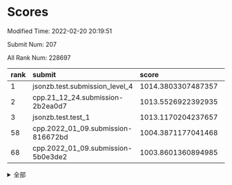 # Scores

Modified Time: 2022-02-20 20:19:51

Submit Num: 207

All Rank Num: 228697

| rank |               submit               |       score        |       sigma        | pk_num |
| :--- | :--------------------------------- | :----------------- | :----------------- | :----- |
| 1    | jsonzb.test.submission_level_4     | 1014.3803307487357 | 0.8377315952538573 | 4418   |
| 2    | cpp.21_12_24.submission-2b2ea0d7   | 1013.5526922392935 | 0.8098724120650358 | 4423   |
| 3    | jsonzb.test.test_1                 | 1013.1170204237657 | 0.7888396386772553 | 4420   |
| 58   | cpp.2022_01_09.submission-816672bd | 1004.3871177041468 | 0.7122461663409186 | 4419   |
| 68   | cpp.2022_01_09.submission-5b0e3de2 | 1003.8601360894985 | 0.7265804751861261 | 4424   |


<details>
<summary>全部</summary>

| rank |                 submit                 |       score        |       sigma        | pk_num |
| :--- | :------------------------------------- | :----------------- | :----------------- | :----- |
| 1    | jsonzb.test.submission_level_4         | 1014.3803307487357 | 0.8377315952538573 | 4418   |
| 2    | cpp.21_12_24.submission-2b2ea0d7       | 1013.5526922392935 | 0.8098724120650358 | 4423   |
| 3    | jsonzb.test.test_1                     | 1013.1170204237657 | 0.7888396386772553 | 4420   |
| 4    | gobigger.level_3.submission_level_3_1  | 1011.662882122861  | 0.7971543586110066 | 4416   |
| 5    | gobigger.level_3.submission_level_3_4  | 1011.2684348478192 | 0.7601161302281952 | 4416   |
| 6    | gobigger.level_3.submission_level_3_33 | 1011.2494823367382 | 0.7762295215494455 | 4420   |
| 7    | gobigger.level_3.submission_level_3_9  | 1011.1432930541439 | 0.7487570462549964 | 4423   |
| 8    | gobigger.level_3.submission_level_3_0  | 1010.8613650905421 | 0.8014853627795403 | 4420   |
| 9    | gobigger.level_3.submission_level_3_22 | 1010.8580220004245 | 0.7591383960288591 | 4422   |
| 10   | gobigger.level_3.submission_level_3_30 | 1010.8111420079952 | 0.76464013420917   | 4416   |
| 11   | gobigger.level_3.submission_level_3_11 | 1010.7578629263286 | 0.7342989987243642 | 4414   |
| 12   | gobigger.level_3.submission_level_3_42 | 1010.7313882513804 | 0.7634038066216045 | 4424   |
| 13   | gobigger.level_3.submission_level_3_32 | 1010.7304288082369 | 0.7566518438698765 | 4419   |
| 14   | gobigger.level_3.submission_level_3_19 | 1010.6796417134004 | 0.7987485497578006 | 4418   |
| 15   | gobigger.level_3.submission_level_3_31 | 1010.6598928389596 | 0.7411474297516846 | 4419   |
| 16   | gobigger.level_3.submission_level_3_44 | 1010.6107757866184 | 0.7648813503318066 | 4424   |
| 17   | gobigger.level_3.submission_level_3_46 | 1010.5888460733312 | 0.7701790925552133 | 4417   |
| 18   | gobigger.level_3.submission_level_3_28 | 1010.5626068320141 | 0.73606662772207   | 4419   |
| 19   | gobigger.level_3.submission_level_3_47 | 1010.5171046028428 | 0.7560051587139067 | 4420   |
| 20   | gobigger.level_3.submission_level_3_40 | 1010.4959356494102 | 0.75253446141048   | 4425   |
| 21   | gobigger.level_3.submission_level_3_14 | 1010.2957069503888 | 0.753977108606183  | 4421   |
| 22   | gobigger.level_3.submission_level_3_25 | 1010.1760740832304 | 0.7643131451918159 | 4423   |
| 23   | gobigger.level_3.submission_level_3_29 | 1010.1520494204399 | 0.7624937155205449 | 4422   |
| 24   | gobigger.level_3.submission_level_3_8  | 1010.1452928859993 | 0.7566913943248172 | 4417   |
| 25   | gobigger.level_3.submission_level_3_35 | 1010.1373079510333 | 0.7673700566881828 | 4418   |
| 26   | gobigger.level_3.submission_level_3_10 | 1010.0603934028212 | 0.7494285297036366 | 4419   |
| 27   | gobigger.level_3.submission_level_3_15 | 1009.9983281690482 | 0.7650656699337434 | 4422   |
| 28   | gobigger.level_3.submission_level_3_48 | 1009.9953215206581 | 0.7748851689093661 | 4419   |
| 29   | gobigger.level_3.submission_level_3_39 | 1009.9831599405929 | 0.7746029110089884 | 4420   |
| 30   | gobigger.level_3.submission_level_3_3  | 1009.9813834170141 | 0.7611044091836604 | 4415   |
| 31   | gobigger.level_3.submission_level_3_13 | 1009.9610863204982 | 0.7461448665322717 | 4421   |
| 32   | gobigger.level_3.submission_level_3_5  | 1009.9506632426554 | 0.7769186673591275 | 4420   |
| 33   | gobigger.level_3.submission_level_3_43 | 1009.8835453561747 | 0.7609679958995681 | 4423   |
| 34   | gobigger.level_3.submission_level_3_37 | 1009.8744513082124 | 0.7578065940680556 | 4421   |
| 35   | gobigger.level_3.submission_level_3_24 | 1009.8674051015215 | 0.7732230334715036 | 4422   |
| 36   | gobigger.level_3.submission_level_3_2  | 1009.8554568887683 | 0.7479483195356135 | 4421   |
| 37   | gobigger.level_3.submission_level_3_49 | 1009.7041155684565 | 0.7725586875274231 | 4424   |
| 38   | gobigger.level_3.submission_level_3_17 | 1009.620508605797  | 0.7403978446464834 | 4416   |
| 39   | gobigger.level_3.submission_level_3_34 | 1009.6010157488082 | 0.7535169806550338 | 4417   |
| 40   | gobigger.level_3.submission_level_3_18 | 1009.5968196304318 | 0.738912985442273  | 4421   |
| 41   | gobigger.level_3.submission_level_3_27 | 1009.5825919176274 | 0.7436237057492286 | 4420   |
| 42   | gobigger.level_3.submission_level_3_26 | 1009.4812186193412 | 0.7828514570569978 | 4423   |
| 43   | gobigger.level_3.submission_level_3_16 | 1009.376368848146  | 0.7610586828973259 | 4420   |
| 44   | gobigger.level_3.submission_level_3_36 | 1009.3001444524962 | 0.733969556316702  | 4419   |
| 45   | gobigger.level_3.submission_level_3_38 | 1009.2211500618827 | 0.7893301431399434 | 4416   |
| 46   | gobigger.level_3.submission_level_3_41 | 1009.137237669151  | 0.7634131937191524 | 4418   |
| 47   | gobigger.level_3.submission_level_3_6  | 1009.123364472334  | 0.7560759999056207 | 4417   |
| 48   | gobigger.level_3.submission_level_3_12 | 1009.1206871302148 | 0.755645801983272  | 4422   |
| 49   | gobigger.level_3.submission_level_3_20 | 1008.7856804168559 | 0.7461242776993972 | 4418   |
| 50   | gobigger.level_3.submission_level_3_23 | 1008.7002688365621 | 0.7410315747064886 | 4417   |
| 51   | gobigger.level_3.submission_level_3_7  | 1008.6360710046423 | 0.751772942145738  | 4415   |
| 52   | gobigger.level_3.submission_level_3_21 | 1008.214510916667  | 0.7295120964183033 | 4420   |
| 53   | gobigger.level_3.submission_level_3_45 | 1008.0112186767608 | 0.7502086177423978 | 4418   |
| 54   | gobigger.level_1.submission_level_1_2  | 1005.0869745692803 | 0.7282239852387227 | 4421   |
| 55   | gobigger.level_1.submission_level_1_31 | 1004.8455994280897 | 0.7320984075496256 | 4421   |
| 56   | gobigger.level_1.submission_level_1_47 | 1004.4309243663367 | 0.7160862670872262 | 4420   |
| 57   | gobigger.level_1.submission_level_1_43 | 1004.430590691076  | 0.7268758206554996 | 4420   |
| 58   | cpp.2022_01_09.submission-816672bd     | 1004.3871177041468 | 0.7122461663409186 | 4419   |
| 59   | gobigger.level_1.submission_level_1_6  | 1004.184614325453  | 0.7214238234938204 | 4417   |
| 60   | gobigger.level_1.submission_level_1_41 | 1004.1676645398929 | 0.7105040560549739 | 4420   |
| 61   | gobigger.level_1.submission_level_1_26 | 1004.0780776863347 | 0.7247957795053647 | 4419   |
| 62   | gobigger.level_1.submission_level_1_11 | 1004.0727197093753 | 0.7178427299214387 | 4419   |
| 63   | gobigger.level_1.submission_level_1_21 | 1003.9885613513653 | 0.7036552013714465 | 4419   |
| 64   | gobigger.level_1.submission_level_1_5  | 1003.9686727661702 | 0.7235659170369046 | 4421   |
| 65   | gobigger.level_1.submission_level_1_4  | 1003.8916873588096 | 0.7119880531912907 | 4421   |
| 66   | gobigger.level_1.submission_level_1_48 | 1003.8896492094522 | 0.7086871615987476 | 4419   |
| 67   | gobigger.level_1.submission_level_1_15 | 1003.8842563954059 | 0.7229325562160711 | 4419   |
| 68   | cpp.2022_01_09.submission-5b0e3de2     | 1003.8601360894985 | 0.7265804751861261 | 4424   |
| 69   | gobigger.level_1.submission_level_1_18 | 1003.6828623774505 | 0.7240460835943991 | 4424   |
| 70   | gobigger.level_1.submission_level_1_44 | 1003.4765080996333 | 0.7216633881112862 | 4418   |
| 71   | gobigger.level_1.submission_level_1_42 | 1003.4615244468249 | 0.7093411535065436 | 4419   |
| 72   | gobigger.level_1.submission_level_1_40 | 1003.40654255382   | 0.7155558500967399 | 4419   |
| 73   | gobigger.level_1.submission_level_1_8  | 1003.3841229603489 | 0.7229211288162782 | 4419   |
| 74   | gobigger.level_1.submission_level_1_38 | 1003.3715995690832 | 0.7220807112969163 | 4419   |
| 75   | gobigger.level_1.submission_level_1_13 | 1003.2313269810744 | 0.71412198551243   | 4418   |
| 76   | gobigger.level_1.submission_level_1_10 | 1003.175636953207  | 0.7178924976241562 | 4418   |
| 77   | gobigger.level_1.submission_level_1_34 | 1003.1501051009154 | 0.703691966382227  | 4415   |
| 78   | gobigger.level_1.submission_level_1_36 | 1003.1456114005929 | 0.7089691437182984 | 4422   |
| 79   | gobigger.level_1.submission_level_1_45 | 1003.1404372226741 | 0.7159577117275583 | 4418   |
| 80   | gobigger.level_1.submission_level_1_25 | 1003.1365894365168 | 0.7081459756706893 | 4423   |
| 81   | gobigger.level_1.submission_level_1_12 | 1003.0798547205725 | 0.7161459123081793 | 4420   |
| 82   | gobigger.level_1.submission_level_1_0  | 1003.0484500556041 | 0.7181056942236257 | 4419   |
| 83   | gobigger.level_1.submission_level_1_14 | 1003.0351384016262 | 0.7223368649802715 | 4419   |
| 84   | gobigger.level_1.submission_level_1_46 | 1003.0348764332389 | 0.7101833830480581 | 4418   |
| 85   | gobigger.level_1.submission_level_1_37 | 1002.9858049190816 | 0.7154851924704617 | 4419   |
| 86   | gobigger.level_1.submission_level_1_27 | 1002.9558214504838 | 0.726157695148633  | 4420   |
| 87   | gobigger.level_1.submission_level_1_23 | 1002.9235104533773 | 0.7025947917544336 | 4420   |
| 88   | gobigger.level_1.submission_level_1_16 | 1002.8540386672914 | 0.7088491112596033 | 4419   |
| 89   | gobigger.level_1.submission_level_1_30 | 1002.8115671416497 | 0.7030069211003008 | 4416   |
| 90   | gobigger.level_1.submission_level_1_17 | 1002.8011535040382 | 0.7045807236813305 | 4416   |
| 91   | gobigger.level_1.submission_level_1_7  | 1002.7903031879182 | 0.7153181981200657 | 4409   |
| 92   | gobigger.level_1.submission_level_1_3  | 1002.763974774868  | 0.7089291904470979 | 4421   |
| 93   | gobigger.level_1.submission_level_1_39 | 1002.7216245065289 | 0.7112703146329834 | 4424   |
| 94   | gobigger.level_1.submission_level_1_32 | 1002.6480787971188 | 0.712222358325727  | 4415   |
| 95   | gobigger.level_1.submission_level_1_9  | 1002.5642840425222 | 0.7148345640952399 | 4417   |
| 96   | gobigger.level_1.submission_level_1_22 | 1002.5163330020044 | 0.7220737599175421 | 4423   |
| 97   | gobigger.level_1.submission_level_1_35 | 1002.498467238678  | 0.7153244619317646 | 4423   |
| 98   | gobigger.level_1.submission_level_1_24 | 1002.3850216058504 | 0.7128721327380545 | 4421   |
| 99   | gobigger.level_1.submission_level_1_20 | 1002.2868855818151 | 0.708721894927572  | 4421   |
| 100  | gobigger.level_1.submission_level_1_19 | 1002.2440561738952 | 0.7096609770377083 | 4419   |
| 101  | gobigger.level_1.submission_level_1_33 | 1001.9749400632086 | 0.7205261015697757 | 4420   |
| 102  | gobigger.level_1.submission_level_1_49 | 1001.969227171269  | 0.7155011311942151 | 4420   |
| 103  | gobigger.level_1.submission_level_1_29 | 1001.9300445130364 | 0.7017755844242646 | 4416   |
| 104  | gobigger.level_1.submission_level_1_1  | 1001.6981943492302 | 0.7087472393440206 | 4421   |
| 105  | gobigger.level_1.submission_level_1_28 | 1001.2841799825973 | 0.7130855988982814 | 4421   |
| 106  | gobigger.random.submission_random_12   | 997.772970591657   | 0.7161965283663541 | 4424   |
| 107  | gobigger.random.submission_random_10   | 997.5569461053838  | 0.700358622936883  | 4418   |
| 108  | gobigger.random.submission_random_5    | 997.2621562731441  | 0.7047718404924185 | 4417   |
| 109  | gobigger.random.submission_random_29   | 996.9826464493129  | 0.7005515978152321 | 4419   |
| 110  | gobigger.random.submission_random_24   | 996.5131804801179  | 0.7107912314552064 | 4417   |
| 111  | gobigger.random.submission_random_23   | 996.4966655123519  | 0.700203221420534  | 4423   |
| 112  | gobigger.random.submission_random_19   | 996.4507586814256  | 0.7069692188569384 | 4418   |
| 113  | gobigger.random.submission_random_33   | 996.3277038518911  | 0.7277916695889934 | 4416   |
| 114  | gobigger.random.submission_random_22   | 996.3150133061556  | 0.7134985944595986 | 4416   |
| 115  | gobigger.random.submission_random_25   | 996.2978779202693  | 0.7135892145144258 | 4420   |
| 116  | gobigger.random.submission_random_9    | 996.2869479007604  | 0.7067391906189598 | 4415   |
| 117  | gobigger.random.submission_random_7    | 996.2664733034624  | 0.7047815045153658 | 4418   |
| 118  | gobigger.random.submission_random_1    | 996.2584459898222  | 0.6967663907043745 | 4421   |
| 119  | gobigger.random.submission_random_11   | 996.2310660008072  | 0.7300376219956105 | 4415   |
| 120  | gobigger.random.submission_random_46   | 996.2297200892319  | 0.7110990920273438 | 4418   |
| 121  | gobigger.random.submission_random_28   | 996.1602238908014  | 0.7078187382502006 | 4416   |
| 122  | gobigger.random.submission_random_13   | 996.1468207423609  | 0.7084453222505798 | 4419   |
| 123  | gobigger.random.submission_random_18   | 996.1462484613801  | 0.7108785762948795 | 4415   |
| 124  | gobigger.random.submission_random_43   | 996.1431028645777  | 0.7220514856983854 | 4421   |
| 125  | gobigger.random.submission_random_49   | 996.0984345193503  | 0.6940243128571416 | 4419   |
| 126  | gobigger.random.submission_random_17   | 996.0882177442403  | 0.7084841303224275 | 4422   |
| 127  | gobigger.random.submission_random_15   | 996.0768267843916  | 0.699754841943113  | 4420   |
| 128  | gobigger.random.submission_random_8    | 996.0543052443968  | 0.7113155528626331 | 4420   |
| 129  | gobigger.random.submission_random_32   | 996.0497464901399  | 0.7232111448775876 | 4426   |
| 130  | gobigger.random.submission_random_6    | 996.035834882528   | 0.7237081442525959 | 4424   |
| 131  | gobigger.random.submission_random_30   | 996.0103667096615  | 0.712767287036566  | 4417   |
| 132  | gobigger.random.submission_random_31   | 995.9514452788837  | 0.7218297280235437 | 4418   |
| 133  | gobigger.random.submission_random_26   | 995.9458936007279  | 0.711347739768137  | 4421   |
| 134  | gobigger.random.submission_random_42   | 995.9147568791753  | 0.7186435445256913 | 4417   |
| 135  | gobigger.random.submission_random_35   | 995.8071305682458  | 0.7270228564101976 | 4420   |
| 136  | gobigger.random.submission_random_27   | 995.6366542958807  | 0.7059816192588425 | 4426   |
| 137  | gobigger.random.submission_random_36   | 995.6198247369645  | 0.7108162035861667 | 4419   |
| 138  | gobigger.random.submission_random_16   | 995.5768058733775  | 0.7099244690682556 | 4421   |
| 139  | gobigger.random.submission_random_2    | 995.539228432078   | 0.7130886322896169 | 4417   |
| 140  | gobigger.random.submission_random_37   | 995.5223252407905  | 0.7199876167529934 | 4420   |
| 141  | gobigger.random.submission_random_21   | 995.5118186587191  | 0.7010746508198292 | 4418   |
| 142  | gobigger.random.submission_random_47   | 995.4353491348551  | 0.7124370416481928 | 4418   |
| 143  | gobigger.random.submission_random_48   | 995.4240771596704  | 0.7182327064239213 | 4418   |
| 144  | gobigger.random.submission_random_45   | 995.3950974320702  | 0.71997329595118   | 4417   |
| 145  | gobigger.random.submission_random_38   | 995.3678502846614  | 0.7143158919489323 | 4417   |
| 146  | gobigger.random.submission_random_44   | 995.2661196690669  | 0.7086304395287512 | 4421   |
| 147  | gobigger.random.submission_random_40   | 995.0978022224302  | 0.7226335044297616 | 4418   |
| 148  | gobigger.random.submission_random_20   | 995.0857771335143  | 0.7174168546773885 | 4418   |
| 149  | gobigger.random.submission_random_0    | 995.0058677533825  | 0.7035970616274526 | 4422   |
| 150  | gobigger.random.submission_random_4    | 994.9244810776141  | 0.7193048398540227 | 4417   |
| 151  | gobigger.random.submission_random_14   | 994.7999347651783  | 0.7041142482069749 | 4417   |
| 152  | gobigger.random.submission_random_3    | 994.7623992970069  | 0.7187687032305959 | 4418   |
| 153  | gobigger.random.submission_random_39   | 994.7296213594951  | 0.7060639261870801 | 4418   |
| 154  | gobigger.level_2.submission_level_2_15 | 994.5367868249963  | 0.7368804249113695 | 4416   |
| 155  | gobigger.random.submission_random_41   | 994.4279119942313  | 0.7328490559044657 | 4423   |
| 156  | gobigger.random.submission_random_34   | 994.4013089738858  | 0.707124515951716  | 4424   |
| 157  | gobigger.level_2.submission_level_2_26 | 994.259250958557   | 0.7228102057855099 | 4420   |
| 158  | gobigger.level_2.submission_level_2_18 | 993.4120487803988  | 0.7266046029756358 | 4414   |
| 159  | gobigger.level_2.submission_level_2_34 | 993.3946948016631  | 0.7331276464971428 | 4414   |
| 160  | gobigger.level_2.submission_level_2_38 | 993.3665406461337  | 0.7454458327527425 | 4420   |
| 161  | gobigger.level_2.submission_level_2_7  | 993.2358821426466  | 0.7407079035599274 | 4417   |
| 162  | gobigger.level_2.submission_level_2_47 | 993.1987300389321  | 0.719999893445803  | 4418   |
| 163  | gobigger.level_2.submission_level_2_30 | 993.1949279601787  | 0.7361419814928681 | 4420   |
| 164  | gobigger.level_2.submission_level_2_10 | 993.1190594652422  | 0.7300110574037002 | 4420   |
| 165  | gobigger.level_2.submission_level_2_21 | 993.0943033655766  | 0.7436434992767963 | 4419   |
| 166  | gobigger.level_2.submission_level_2_22 | 993.0297220738987  | 0.7248369965282379 | 4424   |
| 167  | gobigger.level_2.submission_level_2_2  | 992.9536200073671  | 0.7374073830238018 | 4416   |
| 168  | gobigger.level_2.submission_level_2_12 | 992.9524984597515  | 0.7470387252444413 | 4418   |
| 169  | gobigger.level_2.submission_level_2_37 | 992.9160100096028  | 0.7291153751315705 | 4418   |
| 170  | gobigger.level_2.submission_level_2_13 | 992.8310513613404  | 0.7330152279368645 | 4422   |
| 171  | gobigger.level_2.submission_level_2_9  | 992.7763163494141  | 0.7511128124414284 | 4417   |
| 172  | gobigger.level_2.submission_level_2_6  | 992.7528971222214  | 0.740437117565478  | 4418   |
| 173  | gobigger.level_2.submission_level_2_19 | 992.6715345381888  | 0.7388564434471624 | 4421   |
| 174  | gobigger.level_2.submission_level_2_14 | 992.6604168144459  | 0.7375690106601505 | 4420   |
| 175  | gobigger.level_2.submission_level_2_40 | 992.6189755256536  | 0.7408277993017487 | 4419   |
| 176  | gobigger.level_2.submission_level_2_1  | 992.6005437133133  | 0.7388350220188034 | 4424   |
| 177  | gobigger.level_2.submission_level_2_16 | 992.5761403856949  | 0.7577432302583972 | 4424   |
| 178  | gobigger.level_2.submission_level_2_5  | 992.5595894977951  | 0.7517489947558708 | 4422   |
| 179  | gobigger.level_2.submission_level_2_4  | 992.4158743120498  | 0.7250050551161646 | 4422   |
| 180  | gobigger.level_2.submission_level_2_11 | 992.3706023365083  | 0.7507358634610534 | 4420   |
| 181  | gobigger.level_2.submission_level_2_25 | 992.3160668445455  | 0.7346015562250768 | 4417   |
| 182  | gobigger.level_2.submission_level_2_28 | 992.2740992022916  | 0.7557613343174047 | 4411   |
| 183  | gobigger.level_2.submission_level_2_24 | 992.2728450122945  | 0.7375644233618873 | 4415   |
| 184  | gobigger.level_2.submission_level_2_46 | 992.2239455927693  | 0.7406750082120876 | 4419   |
| 185  | gobigger.level_2.submission_level_2_33 | 992.1216825840123  | 0.7518421689764173 | 4417   |
| 186  | gobigger.level_2.submission_level_2_45 | 992.006210893264   | 0.7537572235073764 | 4422   |
| 187  | gobigger.level_2.submission_level_2_23 | 991.9416051398396  | 0.7496203021138127 | 4418   |
| 188  | gobigger.level_2.submission_level_2_31 | 991.8769362020032  | 0.7365989657153956 | 4422   |
| 189  | gobigger.level_2.submission_level_2_41 | 991.8141164891441  | 0.7527858253014549 | 4422   |
| 190  | gobigger.level_2.submission_level_2_48 | 991.7949271883466  | 0.7605243217286978 | 4421   |
| 191  | gobigger.level_2.submission_level_2_43 | 991.7462827494501  | 0.7359877348159346 | 4419   |
| 192  | gobigger.level_2.submission_level_2_29 | 991.7205930323955  | 0.751474407247407  | 4423   |
| 193  | gobigger.level_2.submission_level_2_8  | 991.6122413957758  | 0.7470587536965843 | 4418   |
| 194  | gobigger.level_2.submission_level_2_3  | 991.5380286531126  | 0.7506256788954188 | 4418   |
| 195  | gobigger.level_2.submission_level_2_49 | 991.4943357323201  | 0.7413047531174259 | 4419   |
| 196  | gobigger.level_2.submission_level_2_42 | 991.3273741035036  | 0.7402893976239304 | 4418   |
| 197  | gobigger.level_2.submission_level_2_36 | 991.1389766453076  | 0.7810855814796323 | 4424   |
| 198  | gobigger.level_2.submission_level_2_17 | 991.0899485791969  | 0.7764434682696689 | 4425   |
| 199  | gobigger.level_2.submission_level_2_0  | 991.0547077914308  | 0.7621569859975718 | 4415   |
| 200  | gobigger.level_2.submission_level_2_32 | 990.7664843250461  | 0.7457224539973738 | 4419   |
| 201  | gobigger.level_2.submission_level_2_20 | 990.7379638696384  | 0.7374871320496148 | 4419   |
| 202  | gobigger.level_2.submission_level_2_35 | 990.688030923972   | 0.7731465027992618 | 4418   |
| 203  | gobigger.level_2.submission_level_2_44 | 990.336839678728   | 0.7592311609563336 | 4421   |
| 204  | gobigger.level_2.submission_level_2_39 | 990.275441830071   | 0.7828663226619442 | 4418   |
| 205  | gobigger.level_2.submission_level_2_27 | 990.098793902965   | 0.7619578875083717 | 4412   |
| 206  | gobigger.none.submission_none_1        | 978.6194641684183  | 1.2387300044999052 | 4423   |
| 207  | gobigger.none.submission_none_0        | 976.9931323495831  | 1.400493685893553  | 4412   |

</details>